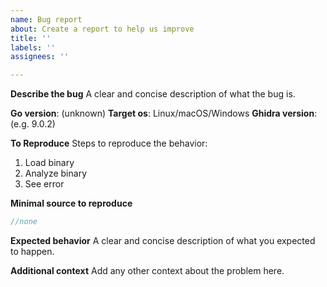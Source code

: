 ```yaml
---
name: Bug report
about: Create a report to help us improve
title: ''
labels: ''
assignees: ''

---
```


**Describe the bug**
A clear and concise description of what the bug is.

**Go version**: (unknown)
**Target os**: Linux/macOS/Windows
**Ghidra version**: (e.g. 9.0.2)

**To Reproduce**
Steps to reproduce the behavior:
1. Load binary
2. Analyze binary
3. See error

**Minimal source to reproduce**

```go
//none
```

**Expected behavior**
A clear and concise description of what you expected to happen.

**Additional context**
Add any other context about the problem here.
